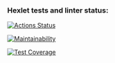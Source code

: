 ### Hexlet tests and linter status:
[![Actions Status](https://github.com/IProrock/java-project-78/workflows/hexlet-check/badge.svg)](https://github.com/IProrock/java-project-78/actions)

[![Maintainability](https://api.codeclimate.com/v1/badges/67b973929c0d70607abd/maintainability)](https://codeclimate.com/github/IProrock/java-project-78/maintainability)

[![Test Coverage](https://api.codeclimate.com/v1/badges/67b973929c0d70607abd/test_coverage)](https://codeclimate.com/github/IProrock/java-project-78/test_coverage)